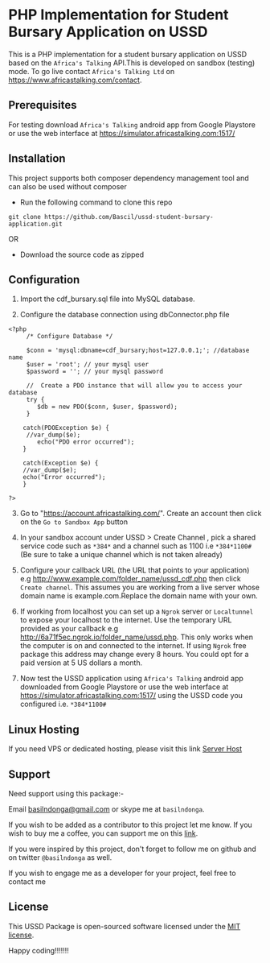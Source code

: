 # PHP Implementation for Student Bursary Application on USSD

This is a PHP implementation for a student bursary application on USSD based on the `Africa's Talking` API.This is developed on sandbox (testing) mode. To go live contact `Africa's Talking Ltd` on https://www.africastalking.com/contact.

## Prerequisites

For testing download `Africa's Talking` android app from Google Playstore or use the web interface at https://simulator.africastalking.com:1517/

## Installation

This project supports both composer dependency management tool and can also be used without composer

- Run the following command to clone this repo

```
git clone https://github.com/Bascil/ussd-student-bursary-application.git

```

OR

- Download the source code as zipped

## Configuration

1. Import the cdf_bursary.sql file into MySQL database.

2. Configure the database connection using dbConnector.php file

```
<?php
     /* Configure Database */

     $conn = 'mysql:dbname=cdf_bursary;host=127.0.0.1;'; //database name
     $user = 'root'; // your mysql user
     $password = ''; // your mysql password

     //  Create a PDO instance that will allow you to access your database
     try {
        $db = new PDO($conn, $user, $password);
     }

    catch(PDOException $e) {
     //var_dump($e);
        echo("PDO error occurred");
    }

    catch(Exception $e) {
    //var_dump($e);
    echo("Error occurred");
    }

?>

```

3. Go to "https://account.africastalking.com/". Create an account then click on the `Go to Sandbox App` button

4. In your sandbox account under USSD > Create Channel , pick a shared service code such as `*384*` and a channel such as 1100 i.e `*384*1100#` (Be sure to take a unique channel which is not taken already)

5. Configure your callback URL (the URL that points to your application) e.g http://www.example.com/folder_name/ussd_cdf.php then click `Create channel`. This assumes you are working from a live server whose domain name is example.com.Replace the domain name with your own.

6. If working from localhost you can set up a `Ngrok` server or `Localtunnel` to expose your localhost to the internet. Use the temporary URL provided as your callback e.g http://6a71f5ec.ngrok.io/folder_name/ussd.php. This only works when the computer is on and connected to the internet. If using `Ngrok` free package this address may change every 8 hours. You could opt for a paid version at 5 US dollars a month.

7. Now test the USSD application using `Africa's Talking` android app downloaded from Google Playstore or use the web interface at https://simulator.africastalking.com:1517/ using the USSD code you configured i.e. `*384*1100#`

## Linux Hosting

If you need VPS or dedicated hosting, please visit this link [Server Host](https://serverhost53.com)

## Support

Need support using this package:-

Email basilndonga@gmail.com or skype me at `basilndonga`.

If you wish to be added as a contributor to this project let me know. If you wish to buy me a coffee, you can support me on this [link](buymeacoffee.com/basilndonga).

If you were inspired by this project, don't forget to follow me on github and on twitter `@basilndonga` as well.

If you wish to engage me as a developer for your project, feel free to contact me

## License

This USSD Package is open-sourced software licensed under the [MIT license](http://opensource.org/licenses/MIT).

Happy coding!!!!!!!
